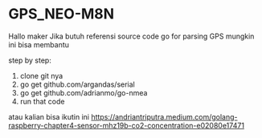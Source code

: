# GPS_NEO-M8N
Hallo maker
Jika butuh referensi source code go for parsing GPS
mungkin ini bisa membantu

step by step:
1. clone git nya
2. go get github.com/argandas/serial
3. go get github.com/adrianmo/go-nmea
4. run that code

atau kalian bisa ikutin ini https://andriantriputra.medium.com/golang-raspberry-chapter4-sensor-mhz19b-co2-concentration-e02080e17471
